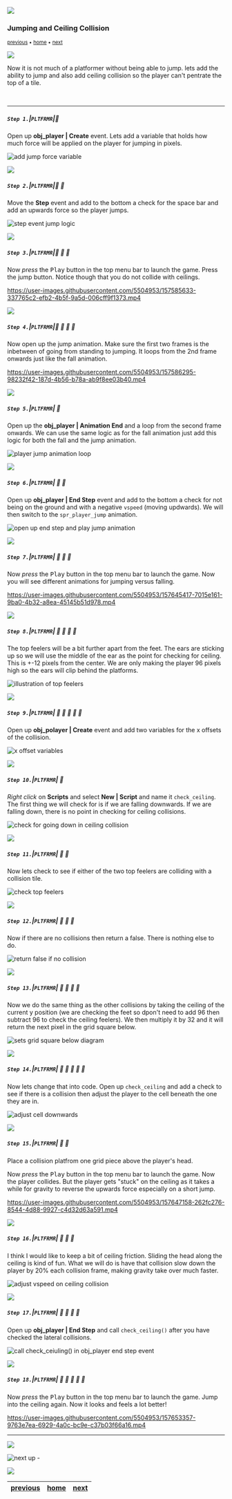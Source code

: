 ![](../images/line3.png)

### Jumping and Ceiling Collision

<sub>[previous](../lateral-collision-ii/README.md#user-content-lateral-movement-and-wall-collision-ii) • [home](../README.md#user-content-gms2-top-down-shooter) • [next](../jumping-ceiling-ii/README.md#user-content-jumping-and-ceiling-collision-ii)</sub>

![](../images/line3.png)

Now it is not much of a platformer without being able to jump.  lets add the ability to jump and also add ceiling collision so the player can't pentrate the top of a tile.

<br>

---


##### `Step 1.`\|`PLTFRMR`|:small_blue_diamond:

Open up **obj_player | Create** event.  Lets add a variable that holds how much force will be applied on the player for jumping in pixels. 

![add jump force variable](images/jumpForce.png)

![](../images/line2.png)

##### `Step 2.`\|`PLTFRMR`|:small_blue_diamond: :small_blue_diamond: 

Move the **Step** event and add to the bottom a check for the space bar and add an upwards force so the player jumps.

![step event jump logic](images/jumpStep.png)

![](../images/line2.png)

##### `Step 3.`\|`PLTFRMR`|:small_blue_diamond: :small_blue_diamond: :small_blue_diamond:

Now *press* the <kbd>Play</kbd> button in the top menu bar to launch the game. Press the jump button.  Notice though that you do not collide with ceilings.

https://user-images.githubusercontent.com/5504953/157585633-337765c2-efb2-4b5f-9a5d-006cff9f1373.mp4

![](../images/line2.png)

##### `Step 4.`\|`PLTFRMR`|:small_blue_diamond: :small_blue_diamond: :small_blue_diamond: :small_blue_diamond:

Now open up the jump animation.  Make sure the first two frames is the inbetween of going from standing to jumping.  It loops from the 2nd frame onwards just like the fall animation.

https://user-images.githubusercontent.com/5504953/157586295-98232f42-187d-4b56-b78a-ab9f8ee03b40.mp4

![](../images/line2.png)

##### `Step 5.`\|`PLTFRMR`| :small_orange_diamond:

Open up the **obj_player | Animation End** and a loop from the second frame onwards.  We can use the same logic as for the fall animation just add this logic for both the fall and the jump animation.

![player jump animation loop](images/playerJumpES.png)

![](../images/line2.png)

##### `Step 6.`\|`PLTFRMR`| :small_orange_diamond: :small_blue_diamond:

Open up **obj_player | End Step** event and add to the bottom a check for not being on the ground and with a negative `vspeed` (moving updwards).  We will then switch to the `spr_player_jump` animation.

![open up end step and play jump animation](images/endStepJump.png)

![](../images/line2.png)

##### `Step 7.`\|`PLTFRMR`| :small_orange_diamond: :small_blue_diamond: :small_blue_diamond:

Now *press* the <kbd>Play</kbd> button in the top menu bar to launch the game. Now you will see different animations for jumping versus falling.

https://user-images.githubusercontent.com/5504953/157645417-7015e161-9ba0-4b32-a8ea-45145b51d978.mp4

![](../images/line2.png)

##### `Step 8.`\|`PLTFRMR`| :small_orange_diamond: :small_blue_diamond: :small_blue_diamond: :small_blue_diamond:

The top feelers will be a bit further apart from the feet.  The ears are sticking up so we will use the middle of the ear as the point for checking for ceiling.  This is +-12 pixels from the center. We are only making the player 96 pixels high so the ears will clip behind the platforms.

![illustration of top feelers](images/topFeelers.png)

![](../images/line2.png)

##### `Step 9.`\|`PLTFRMR`| :small_orange_diamond: :small_blue_diamond: :small_blue_diamond: :small_blue_diamond: :small_blue_diamond:

Open up **obj_polayer | Create** event and add two variables for the x offsets of the collision.

![x offset variables](images/topLeftRightOff.png)

![](../images/line2.png)

##### `Step 10.`\|`PLTFRMR`| :large_blue_diamond:

*Right click* on **Scripts** and select **New | Script** and name it `check_ceiling`. The first thing we will check for is if we are falling downwards.  If we are falling down, there is no point in checking for ceiling collisions.

![check for going down in ceiling collision](images/checkCeilingFunc.png)

![](../images/line2.png)

##### `Step 11.`\|`PLTFRMR`| :large_blue_diamond: :small_blue_diamond: 

Now lets check to see if either of the two top feelers are colliding with a collision tile.

![check top feelers](images/checkTopFeelers.png)

![](../images/line2.png)


##### `Step 12.`\|`PLTFRMR`| :large_blue_diamond: :small_blue_diamond: :small_blue_diamond: 

Now if there are no collisions then return a false.  There is nothing else to do.

![return false if no collision](images/checkIfNoCollision.png)

![](../images/line2.png)

##### `Step 13.`\|`PLTFRMR`| :large_blue_diamond: :small_blue_diamond: :small_blue_diamond:  :small_blue_diamond: 

Now we do the same thing as the other collisions by taking the ceiling of the current y position (we are checking the feet so dpon't need to add 96 then subtract 96 to check the ceiling feelers). We then multiply it by 32 and it will return the next pixel in the grid square below.

![sets grid square below diagram](images/collisionMath.png)

![](../images/line2.png)

##### `Step 14.`\|`PLTFRMR`| :large_blue_diamond: :small_blue_diamond: :small_blue_diamond: :small_blue_diamond:  :small_blue_diamond: 

Now lets change that into code.  Open up `check_ceiling` and add a check to see if there is a collision then adjust the player to the cell beneath the one they are in.

![adjust cell downwards](images/colllisionInScript.png)

![](../images/line2.png)

##### `Step 15.`\|`PLTFRMR`| :large_blue_diamond: :small_orange_diamond: 

Place a collision platfrom one grid piece above the player's head.

Now *press* the <kbd>Play</kbd> button in the top menu bar to launch the game. Now the player collides.  But the player gets "stuck" on the ceiling as it takes a while for gravity to reverse the upwards force especially on a short jump.

https://user-images.githubusercontent.com/5504953/157647158-262fc276-8544-4d88-9927-c4d32d63a591.mp4

![](../images/line2.png)

##### `Step 16.`\|`PLTFRMR`| :large_blue_diamond: :small_orange_diamond:   :small_blue_diamond: 

I think I would like to keep a bit of ceiling friction.  Sliding the head along the ceiling is kind of fun.  What we will do is have that collision slow down the player by 20% each collision frame, making gravity take over much faster.

![adjust vspeed on ceiling collision](images/reduceCeilingFriction.png)

![](../images/line2.png)

##### `Step 17.`\|`PLTFRMR`| :large_blue_diamond: :small_orange_diamond: :small_blue_diamond: :small_blue_diamond:

Open up **obj_player | End Step** and call `check_ceiling()` after you have checked the lateral collisions.

![call check_ceiuling() in obj_player end step event](images/checkCeilingCol.png)

![](../images/line2.png)

##### `Step 18.`\|`PLTFRMR`| :large_blue_diamond: :small_orange_diamond: :small_blue_diamond: :small_blue_diamond: :small_blue_diamond:

Now *press* the <kbd>Play</kbd> button in the top menu bar to launch the game. Jump into the ceiling again.  Now it looks and feels a lot better!

https://user-images.githubusercontent.com/5504953/157653357-9763e7ea-6929-4a0c-bc9e-c37b03f66a16.mp4

___


![](../images/line.png)

<!-- <img src="https://via.placeholder.com/1000x100/45D7CA/000000/?text=Next Up - Jumping and Ceiling Collision II"> -->

![next up - ](images/banner.png)

![](../images/line.png)

| [previous](../lateral-collision-ii/README.md#user-content-lateral-movement-and-wall-collision-ii)| [home](../README.md#user-content-gms2-top-down-shooter) | [next](../jumping-ceiling-ii/README.md#user-content-jumping-and-ceiling-collision-ii)|
|---|---|---|
